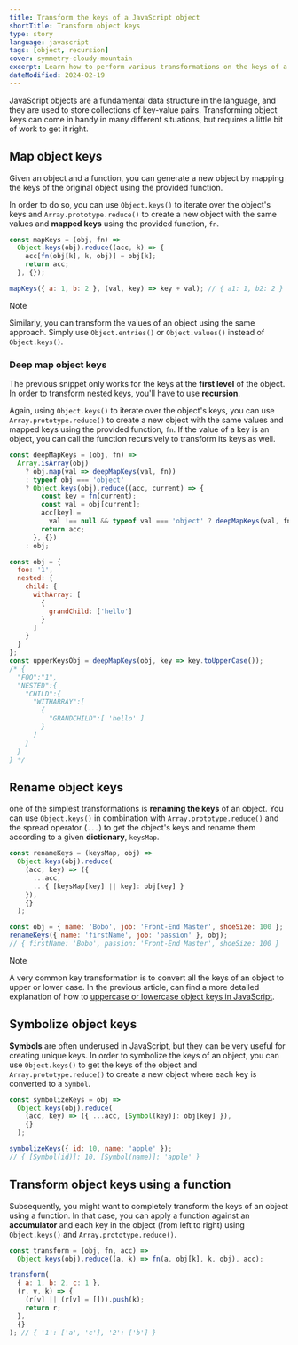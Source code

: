 ```yaml
---
title: Transform the keys of a JavaScript object
shortTitle: Transform object keys
type: story
language: javascript
tags: [object, recursion]
cover: symmetry-cloudy-mountain
excerpt: Learn how to perform various transformations on the keys of a JavaScript object.
dateModified: 2024-02-19
---
```


JavaScript objects are a fundamental data structure in the language, and they are used to store collections of key-value pairs. Transforming object keys can come in handy in many different situations, but requires a little bit of work to get it right.

## Map object keys

Given an object and a function, you can generate a new object by mapping the keys of the original object using the provided function.

In order to do so, you can use `Object.keys()` to iterate over the object's keys and `Array.prototype.reduce()` to create a new object with the same values and **mapped keys** using the provided function, `fn`.

```js
const mapKeys = (obj, fn) =>
  Object.keys(obj).reduce((acc, k) => {
    acc[fn(obj[k], k, obj)] = obj[k];
    return acc;
  }, {});

mapKeys({ a: 1, b: 2 }, (val, key) => key + val); // { a1: 1, b2: 2 }
```

> [!NOTE]
>
> Similarly, you can transform the values of an object using the same approach. Simply use `Object.entries()` or `Object.values()` instead of `Object.keys()`.

### Deep map object keys

The previous snippet only works for the keys at the **first level** of the object. In order to transform nested keys, you'll have to use **recursion**.

Again, using `Object.keys()` to iterate over the object's keys, you can use `Array.prototype.reduce()` to create a new object with the same values and mapped keys using the provided function, `fn`. If the value of a key is an object, you can call the function recursively to transform its keys as well.

```js
const deepMapKeys = (obj, fn) =>
  Array.isArray(obj)
    ? obj.map(val => deepMapKeys(val, fn))
    : typeof obj === 'object'
    ? Object.keys(obj).reduce((acc, current) => {
        const key = fn(current);
        const val = obj[current];
        acc[key] =
          val !== null && typeof val === 'object' ? deepMapKeys(val, fn) : val;
        return acc;
      }, {})
    : obj;

const obj = {
  foo: '1',
  nested: {
    child: {
      withArray: [
        {
          grandChild: ['hello']
        }
      ]
    }
  }
};
const upperKeysObj = deepMapKeys(obj, key => key.toUpperCase());
/* {
  "FOO":"1",
  "NESTED":{
    "CHILD":{
      "WITHARRAY":[
        {
          "GRANDCHILD":[ 'hello' ]
        }
      ]
    }
  }
} */
```

## Rename object keys

one of the simplest transformations is **renaming the keys** of an object. You can use `Object.keys()` in combination with `Array.prototype.reduce()` and the spread operator (`...`) to get the object's keys and rename them according to a given **dictionary**, `keysMap`.

```js
const renameKeys = (keysMap, obj) =>
  Object.keys(obj).reduce(
    (acc, key) => ({
      ...acc,
      ...{ [keysMap[key] || key]: obj[key] }
    }),
    {}
  );

const obj = { name: 'Bobo', job: 'Front-End Master', shoeSize: 100 };
renameKeys({ name: 'firstName', job: 'passion' }, obj);
// { firstName: 'Bobo', passion: 'Front-End Master', shoeSize: 100 }
```

> [!NOTE]
>
> A very common key transformation is to convert all the keys of an object to upper or lower case. In the previous article, can find a more detailed explanation of how to [uppercase or lowercase object keys in JavaScript](/js/s/upperize-lowerize-object-keys).

## Symbolize object keys

**Symbols** are often underused in JavaScript, but they can be very useful for creating unique keys. In order to symbolize the keys of an object, you can use `Object.keys()` to get the keys of the object and `Array.prototype.reduce()` to create a new object where each key is converted to a `Symbol`.

```js
const symbolizeKeys = obj =>
  Object.keys(obj).reduce(
    (acc, key) => ({ ...acc, [Symbol(key)]: obj[key] }),
    {}
  );

symbolizeKeys({ id: 10, name: 'apple' });
// { [Symbol(id)]: 10, [Symbol(name)]: 'apple' }
```

## Transform object keys using a function

Subsequently, you might want to completely transform the keys of an object using a function. In that case, you can apply a function against an **accumulator** and each key in the object (from left to right) using `Object.keys()` and `Array.prototype.reduce()`.

```js
const transform = (obj, fn, acc) =>
  Object.keys(obj).reduce((a, k) => fn(a, obj[k], k, obj), acc);

transform(
  { a: 1, b: 2, c: 1 },
  (r, v, k) => {
    (r[v] || (r[v] = [])).push(k);
    return r;
  },
  {}
); // { '1': ['a', 'c'], '2': ['b'] }
```
